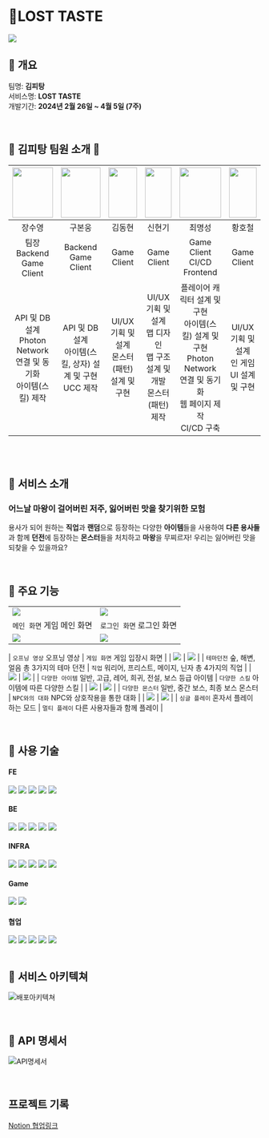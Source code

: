 #  🏹**LOST TASTE**

<img src="./Docs/GameImg/MainImg.png">

<br>

## 🍳 개요

팀명: **김피탕**  
 서비스명: **LOST TASTE**  
 개발기간: **2024년 2월 26일 ~ 4월 5일 (7주)**

<br>

## 🍞 김피탕 팀원 소개 🍞

| <img src="./Docs/Profile/Suyeong.png" width="100%" height="100"> | <img src="./Docs/Profile/Bonwoong.jpg" width="100%" height="100"> | <img src="./Docs/Profile/DongHyun.jpg" width="100%" height="100"> |     <img src="./Docs/Profile/HyunKi.png" width="100%" height="100">     |                             <img src="./Docs/Profile/MyeongSeong.jpg" width="100%" height="100">                              | <img src="./Docs/Profile/Hocheol.png" width="100%" height="100"> |
| :--------------------------------------------------------------------: | :----------------------------------------------------------------------: | :---------------------------------------------------------------------: | :----------------------------------------------------------------------------: | :----------------------------------------------------------------------------------------------------------------------------: | :----------------------------------------------------------------------: |
|                                 장수영                                 |                                  구본웅                                  |                                 김동현                                  |                                     신현기                                     |                                                             최명성                                                             |                                  황호철                                  |
|                     팀장<br>Backend<br>Game Client                     |                          Backend<br>Game Client                          |                               Game Client                               |                                  Game Client                                   |                                                Game Client<br>CI/CD<br>Frontend                                                |                               Game Client                                |
|  API 및 DB 설계<br>Photon Network 연결 및 동기화<br>아이템(스킬) 제작  |      API 및 DB 설계<br>아이템(스킬, 상자) 설계 및 구현<br>UCC 제작       |           UI/UX 기획 및 설계<br>몬스터(패턴) 설계 및 구현<br>           | UI/UX 기획 및 설계<br> 맵 디자인 <br>맵 구조 설계 및 개발<br>몬스터(패턴) 제작 | 플레이어 캐릭터 설계 및 구현<br>아이템(스킬) 설계 및 구현<br>Photon Network 연결 및 동기화<br>웹 페이지 제작<br>CI/CD 구축<br> |              UI/UX 기획 및 설계<br>인 게임 UI 설계 및 구현               |

<br/>
<br/>

## 🍴 서비스 소개

### 어느날 마왕이 걸어버린 저주, 잃어버린 맛을 찾기위한 모험
용사가 되어 원하는 **직업**과 **랜덤**으로 등장하는 다양한 **아이템**들을 사용하여 **다른 용사들**과 함께 **던전**에 등장하는 **몬스터**들을 처치하고 **마왕**을 무찌르자! 우리는 잃어버린 맛을 되찾을 수 있을까요?

<br/>

## 🍖 주요 기능

|                                                  |                                         |
| ------------------------------------------------ | -------------------------------------------------- |
| <img src="./Docs/GameImg/MainGIF.gif"> | <img src="./Docs/GameImg/LogInGIF.gif"> |
| `메인 화면` 게임 메인 화면 | `로그인 화면` 로그인 화면 |
| <img src="./Docs/readme_gif/main-racer-buy.gif"> | <img src="./Docs/readme_gif/main-profile.gif"> |

| `오프닝 영상` 오프닝 영상 | `게임 화면` 게임 입장시 화면 |
| <img src="./Docs/GameImg/OpeningGIF.gif"> | <img src="./Docs/GameImg/CampGIF.gif"> |
| `테마던전` 숲, 해변, 얼음 총 3가지의 테마 던전 | `직업` 워리어, 프리스트, 메이지, 닌자 총 4가지의 직업                      |
| <img src="./Docs/readme_gif/multi-play.gif">     | <img src="./Docs/readme_gif/single-single-play3.gif"> |
| `다양한 아이템` 일반, 고급, 레어, 희귀, 전설, 보스 등급 아이템          | `다양한 스킬` 아이템에 따른 다양한 스킬                   |
| <img src="./Docs/readme_gif/multi-play.gif">     | <img src="./Docs/readme_gif/single-single-play3.gif"> |
| `다양한 몬스터` 일반, 중간 보스, 최종 보스 몬스터          | `NPC와의 대화` NPC와 상호작용을 통한 대화                   |
| <img src="./Docs/readme_gif/multi-play.gif">     | <img src="./Docs/readme_gif/single-single-play3.gif"> |
| `싱글 플레이` 혼자서 플레이 하는 모드          | `멀티 플레이` 다른 사용자들과 함께 플레이                  |

<br/>

## 🧂 사용 기술

#### **FE**

<img src="https://img.shields.io/badge/React-61DAFB?style=for-the-badge&logo=React&logoColor=black">
<img src="https://img.shields.io/badge/mui-007FFF?style=for-the-badge&logo=mui&logoColor=white">
<img src="https://img.shields.io/badge/html5-E34F26?style=for-the-badge&logo=html5&logoColor=white">
<img src="https://img.shields.io/badge/java script-F7DF1E?style=for-the-badge&logo=javascript&logoColor=black">
<img src="https://img.shields.io/badge/css3-1572B6?style=for-the-badge&logo=css3&logoColor=white">

#### **BE**

<img src="https://img.shields.io/badge/Spring boot-E0234E?style=for-the-badge&logo=nestjs&logoColor=white">
<img src="https://img.shields.io/badge/NPM-CB3837?style=for-the-badge&logo=npm&logoColor=white">
<img src="https://img.shields.io/badge/jwt-000000?style=for-the-badge&logo=jsonwebtokens&logoColor=white">
<img src="https://img.shields.io/badge/MySQL-4479A1?style=for-the-badge&logo=mysql&logoColor=white">
<img src="https://img.shields.io/badge/Redis-DC382D?style=for-the-badge&logo=redis&logoColor=white">

#### **INFRA**

<img src="https://img.shields.io/badge/Amazon EC2-FF9900?style=for-the-badge&logo=amazonec2&logoColor=white">
<img src="https://img.shields.io/badge/Docker-2496ED?style=for-the-badge&logo=docker&logoColor=white">
<img src="https://img.shields.io/badge/Jenkins-D24939?style=for-the-badge&logo=jenkins&logoColor=white"/> 
<img src="https://img.shields.io/badge/Nginx-009639?style=for-the-badge&logo=nginx&logoColor=white"/>
<img src="https://img.shields.io/badge/letsencrypt-003A70?style=for-the-badge&logo=letsencrypt&logoColor=white">

#### **Game**

<img src="https://img.shields.io/badge/Unity-FFFFFF?style=for-the-badge&logo=unity&logoColor=black">
<img src="https://img.shields.io/badge/Photon-004480?style=for-the-badge&logo=photon&logoColor=white">

#### **협업**

<img src="https://img.shields.io/badge/GitLab-FC6D26?style=for-the-badge&logo=gitlab&logoColor=white">
<img src="https://img.shields.io/badge/Jira-0052CC?style=for-the-badge&logo=jirasoftware&logoColor=white">
<img src="https://img.shields.io/badge/Notion-000000?style=for-the-badge&logo=notion&logoColor=white">
<img src="https://img.shields.io/badge/mattermost-0058CC?style=for-the-badge&logo=mattermost&logoColor=white">
<img src="https://img.shields.io/badge/discord-5865F2?style=for-the-badge&logo=discord&logoColor=white">

<br/>
<br/>

## 🧱 서비스 아키텍쳐

![배포아키텍쳐](./Docs/README_assets/아키텍처.png)
<br/>

<br/>

## 💬 API 명세서

![API명세서](./Docs/API.png)

<br/>

## 프로젝트 기록

[Notion 협업링크](https://round-tower-80e.notion.site/E107-439c9a3c4cde4e3dbc1bc20511f64965?pvs=4)


